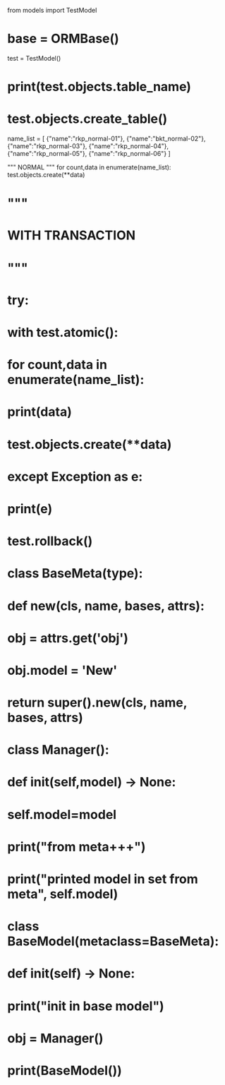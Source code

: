from models import TestModel

# base = ORMBase()
test = TestModel()
# print(test.objects.table_name)
# test.objects.create_table()

name_list = [
    {"name":"rkp_normal-01"},
    {"name":"bkt_normal-02"},
    {"name":"rkp_normal-03"},
    {"name":"rkp_normal-04"},
    {"name":"rkp_normal-05"},
    {"name":"rkp_normal-06"}
    ]

"""
NORMAL
"""
for count,data in enumerate(name_list):
    test.objects.create(**data)

# """
# WITH TRANSACTION
# """
# try:
#     with test.atomic():
#         for count,data in enumerate(name_list):
#             print(data)
#             test.objects.create(**data)
# except Exception as e:
#     print(e)
#     test.rollback()



# class BaseMeta(type):
#     def __new__(cls, name, bases, attrs):
#     obj = attrs.get('obj')
#     obj.model = 'New'
#     return super().__new__(cls, name, bases, attrs)

# class Manager():

#     def __init__(self,model) -> None:
#         self.model=model
#         print("from meta+++")
#         print("printed model in set from meta", self.model)


# class BaseModel(metaclass=BaseMeta):
#     def __init__(self) -> None:
#         print("init in base model")
#     obj = Manager()

#     print(BaseModel())

